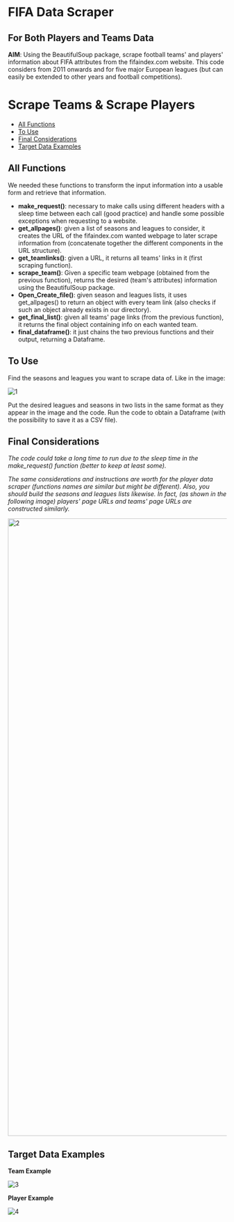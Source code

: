# FIFA Data Scraper
## For Both Players and Teams Data

**AIM**: Using the BeautifulSoup package, scrape football teams' and players' information about FIFA attributes from the fifaindex.com website. This code considers from 2011 onwards and for five major European leagues (but can easily be extended to other years and football competitions).

# **Scrape Teams & Scrape Players**

- [All Functions](#allfunctions)
- [To Use](#touse)
- [Final Considerations](#consideration)
- [Target Data Examples](#examples)


## **All Functions** <a id='allfunctions'></a>

We needed these functions to transform the input information into a usable form and retrieve that information.
* **make_request()**: necessary to make calls using different headers with a sleep time between each call (good practice) and handle some possible exceptions when requesting to a website.  
* **get_allpages()**: given a list of seasons and leagues to consider, it creates the URL of the fifaindex.com wanted webpage to later scrape information from (concatenate together the different components in the URL structure).
* **get_teamlinks()**: given a URL, it returns all teams' links in it (first scraping function).
* **scrape_team()**: Given a specific team webpage (obtained from the previous function), returns the desired (team's attributes) information using the BeautifulSoup package.
* **Open_Create_file()**: given season and leagues lists, it uses get_allpages() to return an object with every team link (also checks if such an object already exists in our directory).
* **get_final_list()**: given all teams' page links (from the previous function), it returns the final object containing info on each wanted team.
* **final_dataframe()**: it just chains the two previous functions and their output, returning a Dataframe.

## **To Use** <a id='touse'></a>

Find the seasons and leagues you want to scrape data of. Like in the image:


![1](https://user-images.githubusercontent.com/80990030/182503848-9d221477-607b-43f2-9805-2c8848e71343.png)


Put the desired leagues and seasons in two lists in the same format as they appear in the image and the code. Run the code to obtain a Dataframe (with the possibility to save it as a CSV file).  

## Final Considerations <a id='consideration'></a>

*The code could take a long time to run due to the sleep time in the make_request() function (better to keep at least some).*

*The same considerations and instructions are worth for the player data scraper (functions names are similar but might be different). Also, you should build the seasons and leagues lists likewise. In fact, (as shown in the following image) players' page URLs and teams' page URLs are constructed similarly.*

<img width="1418" alt="2" src="https://user-images.githubusercontent.com/80990030/182503903-0f6fbc00-48ea-4ceb-8592-ca975257ec44.png">


## Target Data Examples <a id='examples'></a>
**Team Example**

![3](https://user-images.githubusercontent.com/80990030/182503932-cb8cc5ca-2b4e-4823-89fc-e8e7b43335bb.png)

**Player Example**

![4](https://user-images.githubusercontent.com/80990030/182503961-75981ec1-4b4a-43bc-991c-f98641058da4.png)
